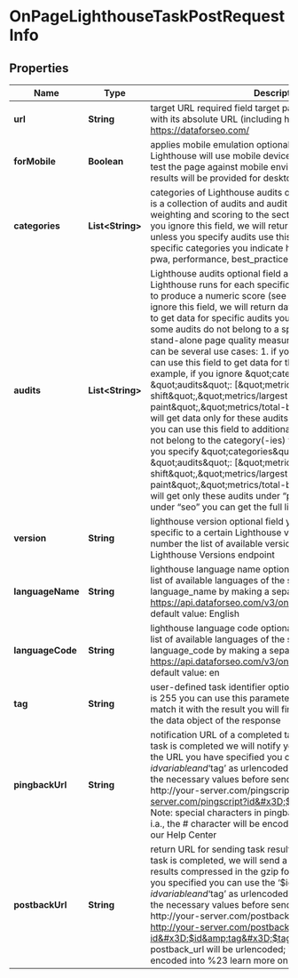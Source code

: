 

# OnPageLighthouseTaskPostRequestInfo


## Properties

| Name | Type | Description | Notes |
|------------ | ------------- | ------------- | -------------|
|**url** | **String** | target URL required field target page should be specified with its absolute URL (including http:// or https://) example: https://dataforseo.com/ |  [optional] |
|**forMobile** | **Boolean** | applies mobile emulation optional field if set to true, Lighthouse will use mobile device and screen emulation to test the page against mobile environment if set to false, the results will be provided for desktop default value: false |  [optional] |
|**categories** | **List&lt;String&gt;** | categories of Lighthouse audits optional field each category is a collection of audits and audit groups that applies weighting and scoring to the section (see official definition) if you ignore this field, we will return data for all categories unless you specify audits use this field to get data for specific categories you indicate here possible values: seo, pwa, performance, best_practices, accessibility |  [optional] |
|**audits** | **List&lt;String&gt;** | Lighthouse audits optional field audits are individual tests Lighthouse runs for each specific feature/optimization/metric to produce a numeric score (see official definition)   if you ignore this field, we will return data for all audits use this field to get data for specific audits you indicate here note that some audits do not belong to a specific category and are stand-alone page quality measurements in general, there can be several use cases: 1. if you ignore categories, you can use this field to get data for the specified audits only for example, if you ignore \&quot;categories\&quot; and specify \&quot;audits\&quot;: [\&quot;metrics/cumulative-layout-shift\&quot;,\&quot;metrics/largest-contentful-paint\&quot;,\&quot;metrics/total-blocking-time\&quot;], you will get data only for these audits 2. if you specify a category, you can use this field to additionally receive audits that do not belong to the category(-ies) you specified for example, if you specify \&quot;categories\&quot;: [\&quot;seo\&quot;] and \&quot;audits\&quot;: [\&quot;metrics/cumulative-layout-shift\&quot;,\&quot;metrics/largest-contentful-paint\&quot;,\&quot;metrics/total-blocking-time\&quot;], you will get only these audits under “performance” and all audits under “seo” you can get the full list of possible audits here |  [optional] |
|**version** | **String** | lighthouse version optional field you can obtain the results specific to a certain Lighthouse version by specifying its number the list of available versions is available through the Lighthouse Versions endpoint |  [optional] |
|**languageName** | **String** | lighthouse language name optional field you can receive the list of available languages of the search engine with their language_name by making a separate request to https://api.dataforseo.com/v3/on_page/lighthouse/languages default value: English |  [optional] |
|**languageCode** | **String** | lighthouse language code optional field you can receive the list of available languages of the search engine with their language_code by making a separate request to https://api.dataforseo.com/v3/on_page/lighthouse/languages default value: en |  [optional] |
|**tag** | **String** | user-defined task identifier optional field the character limit is 255 you can use this parameter to identify the task and match it with the result you will find the specified tag value in the data object of the response |  [optional] |
|**pingbackUrl** | **String** | notification URL of a completed task optional field when a task is completed we will notify you by GET request sent to the URL you have specified you can use the ‘$id’ string as a $id variable and ‘$tag’ as urlencoded $tag variable. We will set the necessary values before sending the request. example: http://your-server.com/pingscript?id&#x3D;$id http://your-server.com/pingscript?id&#x3D;$id&amp;tag&#x3D;$tag Note: special characters in pingback_url will be urlencoded; i.a., the # character will be encoded into %23 learn more on our Help Center |  [optional] |
|**postbackUrl** | **String** | return URL for sending task results optional field once the task is completed, we will send a POST request with its results compressed in the gzip format to the postback_url you specified you can use the ‘$id’ string as a $id variable and ‘$tag’ as urlencoded $tag variable. We will set the necessary values before sending the request example: http://your-server.com/postbackscript?id&#x3D;$id http://your-server.com/postbackscript?id&#x3D;$id&amp;tag&#x3D;$tag Note: special characters in postback_url will be urlencoded; i.a., the # character will be encoded into %23 learn more on our Help Center |  [optional] |



